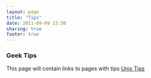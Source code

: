 ```yaml
---
layout: page
title: "Tips"
date: 2011-09-09 15:50
sharing: true
footer: true
---
```

### Geek Tips ###
This page will contain links to pages with tips
[Unix Tips](/unix_tips.html)